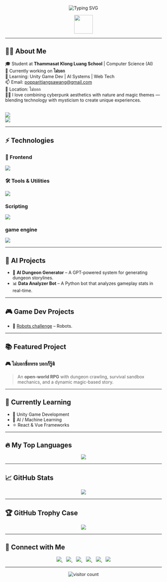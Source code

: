<br>
<p align="center">
  <img src="https://readme-typing-svg.demolab.com?font=Fira+Code&duration=3000&pause=1000&color=00FFFF&center=true&width=550&lines=Hi+there!+I'm+Popparit+Jangsawang+(Petch)+%F0%9F%91%8B;Game+Developer+%7C+Unity+%7C+AI+Systems;Passionate+about+Tech;Always+Building+Something..." alt="Typing SVG" />
</p>

<p align="center">
  <img src="https://media.giphy.com/media/hvRJCLFzcasrR4ia7z/giphy.gif" width="60">
</p>

---

## 🧑‍🎓 About Me  
🎓 Student at **Thammasat Klong Luang School** | Computer Science (AI)  
🚀 Currently working on **ไม่บอก**  
🧠 Learning: Unity Game Dev | AI Systems | Web Tech  
📫 Email: [popparitjangsawang@gmail.com](mailto:popparitjangsawang@gmail.com)  
📍 Location: ไม่บอก <br>
🌿✨ I love combining cyberpunk aesthetics with nature and magic themes — blending technology with mysticism to create unique experiences.

<br>
<a href="https://resplendent-biscotti-1c4ba5.netlify.app/docs/home.html" target="_blank">
  <img src="https://img.shields.io/badge/Portfolio-00ffff?style=for-the-badge&logo=google-chrome&logoColor=white">
</a>
<br>
<a href="/path-to-your-resume.pdf" target="_blank">
  <img src="https://img.shields.io/badge/Resume-white?style=for-the-badge&logo=readthedocs&logoColor=black">
</a>

---

## ⚡ Technologies

### 🎨 Frontend
<a href="https://github.com/MinamiNagata">
  <img src="https://skillicons.dev/icons?i=html,css,js,vue">
</a>


### 🛠️ Tools & Utilities
<a href="https://github.com/MinamiNagata">
  <img src="https://skillicons.dev/icons?i=notion,figma,vscode,sketchup,blender,arduino,">
</a>

### Scripting
<a href="https://github.com/MinamiNagata">
  <img src="https://skillicons.dev/icons?i=cpp,py">
</a>

### game engine
<a href="https://github.com/MinamiNagata">
  <img src="https://skillicons.dev/icons?i=unity,unreal,robloxstudio">
</a>

---

## 🧠 AI Projects
- 🤖 **AI Dungeon Generator** – A GPT-powered system for generating dungeon storylines.
- 📊 **Data Analyzer Bot** – A Python bot that analyzes gameplay stats in real-time.

---

## 🎮 Game Dev Projects
- 🧱 [Robots challenge](https://www.facebook.com/photo/?fbid=1039621021541994&set=pcb.1039624608208302) – Robots.


---

## 📚 Featured Project  
### 🎮 ไม่บอกชื่อหรอ บอกก็รู้ดิ
> An **open-world RPG** with dungeon crawling, survival sandbox mechanics, and a dynamic magic-based story.


---

## 🌱 Currently Learning  
- 🧠 Unity Game Development  
- 🤖 AI / Machine Learning  
- ⚛️ React & Vue Frameworks  
  





---

## 🔥 My Top Languages
<p align="center">
  <a href="https://github.com/MinamiNagata">
    <img src="https://github-readme-stats.vercel.app/api/top-langs/?username=MinamiNagata&theme=vue-dark&show_icons=true&hide_border=true&layout=compact" />
  </a>
</p>

---
  
## 📈 GitHub Stats

<p align="center">
  <a href="https://github.com/MinamiNagata">
    <img src="https://github-readme-stats.vercel.app/api?username=MinamiNagata&theme=vue-dark&show_icons=true&hide_border=true&count_private=true"/><br>
  </a>
</p>

---

## 🏆 GitHub Trophy Case

<p align="center">
  <a href="https://github.com/MinamiNagata">
    <img src="https://github-profile-trophy.vercel.app/?username=MinamiNagata&theme=onedark&row=1&margin-w=10&no-bg=true"/>
  </a>
</p>

---

## 🔗 Connect with Me  
<p align="center">
  <a href="https://github.com/MinamiNagata">
    <img src="https://img.shields.io/badge/Discord-%237289DA?style=for-the-badge&logo=discord&logoColor=white"/>
  </a>
  &nbsp;&nbsp;
  <a href="https://github.com/MinamiNagata">
    <img src="https://img.shields.io/badge/Instagram-%23E4405F?style=for-the-badge&logo=instagram&logoColor=white"/>
  </a>
  &nbsp;&nbsp;
  <a href="https://github.com/MinamiNagata">
    <img src="https://img.shields.io/badge/LinkedIn-%230077B5?style=for-the-badge&logo=linkedin&logoColor=white"/>
  </a>
  &nbsp;&nbsp;
  <a href="https://www.facebook.com/yourprofile">
    <img src="https://img.shields.io/badge/Facebook-%231877F2?style=for-the-badge&logo=facebook&logoColor=white"/>
  </a>
  &nbsp;&nbsp;
  <a href="https://twitter.com/yourprofile">
    <img src="https://img.shields.io/badge/Twitter-%231DA1F2?style=for-the-badge&logo=twitter&logoColor=white"/>
  </a>
  &nbsp;&nbsp;
  <a href="https://www.tiktok.com/@yourprofile">
    <img src="https://img.shields.io/badge/TikTok-%23000000?style=for-the-badge&logo=tiktok&logoColor=white"/>
  </a>
</p>


---

<p align="center">
  <img src="https://count.getloli.com/get/@Lumi_Code.github.readme?theme=flat" alt="visitor count"/>
</p>
